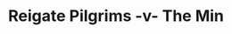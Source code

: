 ---
year: "1992"
serialNumber: "0154" 
game: "Reigate Pilgrims"
title: "Reigate Pilgrims -v- The Min"
gameLocation: "The Red Lion, Betchworth"
gameDate: "/1992"
result: ""
resultType: ""
type: "game"
---